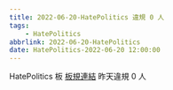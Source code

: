 ```yaml
---
title: 2022-06-20-HatePolitics 違規 0 人
tags:
    - HatePolitics
abbrlink: 2022-06-20-HatePolitics
date: HatePolitics-2022-06-20 12:00:00
---
```

HatePolitics 板 [板規連結](https://www.ptt.cc/bbs/HatePolitics/M.1617115262.A.D60.html)
昨天違規 0 人

